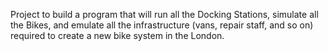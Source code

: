 Project to build a program that will run all the Docking Stations, simulate all the Bikes, and emulate all the infrastructure (vans, repair staff, and so on) required to create a new bike system in the London.
